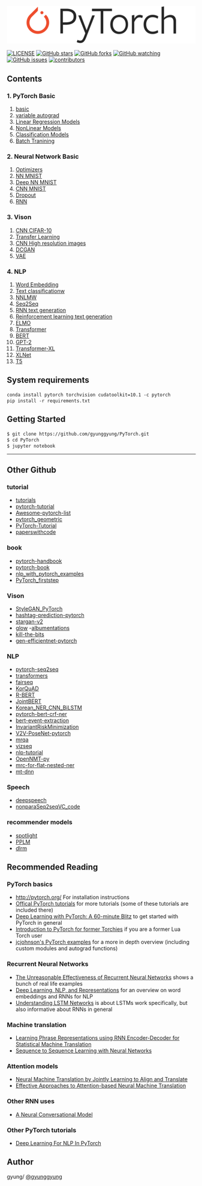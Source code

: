 ![](logo/pytorch-logo.png)

[![LICENSE](https://img.shields.io/github/license/newhiwoong/PyTorch?style=flat-square)](https://github.com/newhiwoong/PyTorch/blob/master/LICENSE)
[![GitHub stars](https://img.shields.io/github/stars/newhiwoong/PyTorch?style=flat-square&color=yellow)](https://github.com/newhiwoong/PyTorch/stargazers)
[![GitHub forks](https://img.shields.io/github/forks/newhiwoong/PyTorch?style=flat-square&color=informational)](https://github.com/newhiwoong/PyTorch/network/members)
[![GitHub watching](https://img.shields.io/github/watchers/newhiwoong/PyTorch?style=flat-square&color=ff69b4)](https://github.com/newhiwoong/PyTorch/blob/master/watchers)
[![GitHub issues](https://img.shields.io/github/issues/newhiwoong/PyTorch?style=flat-square&color=red)](https://github.com/newhiwoong/PyTorch/issues)
[![contributors](https://img.shields.io/badge/contributors-welcome-yellowgreen?style=flat-square)](https://github.com/newhiwoong/PyTorch/graphs/contributors)

## Contents

### 1. PyTorch Basic

1. [basic](Basic/01_basic.ipynb)
2. [variable autograd](Basic/02_variable_autograd.ipynb)
3. [Linear Regression Models](Basic/03_Linear_Regression_Models.ipynb) 
4. [NonLinear Models](Basic/04_NonLinear_Models.ipynb)
5. [Classification Models](Basic/05_Classification_Models.ipynb) 
6. [Batch Tranining](Basic/06_Batch_Training.ipynb) 

### 2. Neural Network Basic

1. [Optimizers](Basic/07_Optimizers.ipynb) 
2. [NN MNIST](Basic/08_NN_MNIST.ipynb) 
3. [Deep NN MNIST](Basic/09_Deep_NN_MNIST.ipynb)
4. [CNN MNIST](Basic/10_CNN_MNIST.ipynb) 
5. [Dropout](Basic/12_Dropout.ipynb)
6. [RNN](README.md)

### 3. Vison

1. [CNN CIFAR-10](Vison/CNN_CIFAR-10/CNN_CIFAR-10.ipynb) 
2. [Transfer Learning](Vison/Transfer_Learning)
3. [CNN High resolution images](Vison/CNN_High_resolution_images)
4. [DCGAN](Vison/DCGAN)
5. [VAE](Vison/DCGAN)

### 4. NLP

1. [Word Embedding](NLP/Word_Embedding)
2. [Text classificationw](NLPText_classificationw)
3. [NNLMW](NLP/NNLMW)
4. [Seq2Seq](NLP/Seq2Seq)
5. [RNN text generation](NLP/text_generation)
6. [Reinforcement learning text generation](NLP/Reinforcement_learning_text_generation)
7. [ELMO](NLP/ELMO)
8. [Transformer](NLP/Transformer/transformer.ipynb)
9. [BERT](NLP/BERT)
10. [GPT-2](NLP/GPT-2)
11. [Transformer-XL](NLP/Transformer-XL)
12. [XLNet](NLP/XLNet)
13. [T5](NLP)

## System requirements

```
conda install pytorch torchvision cudatoolkit=10.1 -c pytorch
pip install -r requirements.txt
```

## Getting Started
```
$ git clone https://github.com/gyunggyung/PyTorch.git
$ cd PyTorch
$ jupyter notebook
```

----

## Other Github

### tutorial

- [tutorials](https://github.com/pytorch/tutorials)
- [pytorch-tutorial](https://github.com/yunjey/pytorch-tutorial)
- [Awesome-pytorch-list](https://github.com/bharathgs/Awesome-pytorch-list)
- [pytorch_geometric](https://github.com/rusty1s/pytorch_geometric)
- [PyTorch-Tutorial](https://github.com/MorvanZhou/PyTorch-Tutorial)
- [paperswithcode](https://paperswithcode.com/)

### book

- [pytorch-handbook](https://github.com/zergtant/pytorch-handbook)
- [pytorch-book](https://github.com/chenyuntc/pytorch-book)
- [nlp_with_pytorch_examples](https://github.com/kh-kim/nlp_with_pytorch_examples)
- [PyTorch_firststep](https://github.com/Jpub/PyTorch_firststep)

### Vison

- [StyleGAN_PyTorch](https://github.com/tomguluson92/StyleGAN_PyTorch)
- [hashtag-prediction-pytorch](https://github.com/monologg/hashtag-prediction-pytorch)
- [stargan-v2](https://github.com/clovaai/stargan-v2)
- [glow](https://github.com/chrischute/glow)
 -[albumentations](https://github.com/albumentations-team/albumentations)
- [kill-the-bits](https://github.com/facebookresearch/kill-the-bits)
- [gen-efficientnet-pytorch](https://github.com/rwightman/gen-efficientnet-pytorch)

### NLP

- [pytorch-seq2seq](https://github.com/IBM/pytorch-seq2seq)
- [transformers](https://github.com/huggingface/transformers)
- [fairseq](https://github.com/pytorch/fairseq)
- [KorQuAD](https://github.com/lyeoni/KorQuAD)
- [R-BERT](https://github.com/monologg/R-BERT)
- [JointBERT](https://github.com/monologg/JointBERT)
- [Korean_NER_CNN_BiLSTM](https://github.com/eagle705/Korean_NER_CNN_BiLSTM)
- [pytorch-bert-crf-ner](https://github.com/eagle705/pytorch-bert-crf-ner)
- [bert-event-extraction](https://github.com/nlpcl-lab/bert-event-extraction)
- [InvariantRiskMinimization](https://github.com/facebookresearch/InvariantRiskMinimization)
- [V2V-PoseNet-pytorch](https://github.com/dragonbook/V2V-PoseNet-pytorch)
- [mrqa](https://github.com/seanie12/mrqa)
- [vizseq](https://github.com/facebookresearch/vizseq)
- [nlp-tutorial](https://github.com/lyeoni/nlp-tutorial)
- [OpenNMT-py](https://github.com/OpenNMT/OpenNMT-py)
- [mrc-for-flat-nested-ner](https://github.com/ShannonAI/mrc-for-flat-nested-ner)
- [mt-dnn](https://github.com/namisan/mt-dnn)

### Speech
- [deepspeech](https://github.com/MyrtleSoftware/deepspeech)
- [nonparaSeq2seqVC_code](https://github.com/jxzhanggg/nonparaSeq2seqVC_code)

### recommender models

- [spotlight](https://github.com/maciejkula/spotlight)
- [PPLM](https://github.com/uber-research/PPLM)
- [dlrm](https://github.com/facebookresearch/dlrm)

## Recommended Reading

### PyTorch basics

* http://pytorch.org/ For installation instructions
* [Offical PyTorch tutorials](http://pytorch.org/tutorials/) for more tutorials (some of these tutorials are included there)
* [Deep Learning with PyTorch: A 60-minute Blitz](http://pytorch.org/tutorials/beginner/deep_learning_60min_blitz.html) to get started with PyTorch in general
* [Introduction to PyTorch for former Torchies](https://github.com/pytorch/tutorials/blob/master/Introduction%20to%20PyTorch%20for%20former%20Torchies.ipynb) if you are a former Lua Torch user
* [jcjohnson's PyTorch examples](https://github.com/jcjohnson/pytorch-examples) for a more in depth overview (including custom modules and autograd functions)

### Recurrent Neural Networks

* [The Unreasonable Effectiveness of Recurrent Neural Networks](http://karpathy.github.io/2015/05/21/rnn-effectiveness/) shows a bunch of real life examples
* [Deep Learning, NLP, and Representations](http://colah.github.io/posts/2014-07-NLP-RNNs-Representations/) for an overview on word embeddings and RNNs for NLP
* [Understanding LSTM Networks](http://colah.github.io/posts/2015-08-Understanding-LSTMs/) is about LSTMs work specifically, but also informative about RNNs in general

### Machine translation

* [Learning Phrase Representations using RNN Encoder-Decoder for Statistical Machine Translation](http://arxiv.org/abs/1406.1078)
* [Sequence to Sequence Learning with Neural Networks](http://arxiv.org/abs/1409.3215)

### Attention models

* [Neural Machine Translation by Jointly Learning to Align and Translate](https://arxiv.org/abs/1409.0473)
* [Effective Approaches to Attention-based Neural Machine Translation](https://arxiv.org/abs/1508.04025)

### Other RNN uses

* [A Neural Conversational Model](http://arxiv.org/abs/1506.05869)

### Other PyTorch tutorials

* [Deep Learning For NLP In PyTorch](https://github.com/rguthrie3/DeepLearningForNLPInPytorch)

## Author
gyung/ [@gyunggyung](https://github.com/gyunggyung)


